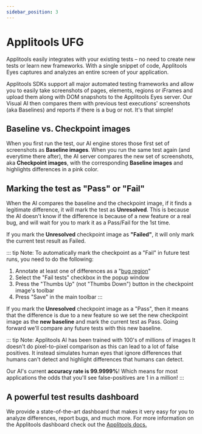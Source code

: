 ```yaml
---
sidebar_position: 3
---
```

# Applitools UFG

Applitools easily integrates with your existing tests – no need to create new tests or learn new frameworks. With a single snippet of code, Applitools Eyes captures and analyzes an entire screen of your application.

Applitools SDKs support all major automated testing frameworks and allow you  to easily take screenshots of pages, elements, regions or iFrames and upload them along with DOM snapshots to the Applitools Eyes server. Our Visual AI then compares them with previous test executions' screenshots (aka Baselines) and reports if there is a bug or not. It's that simple!

## Baseline vs. Checkpoint images

When you first run the test, our AI engine stores those first set of screenshots as **Baseline images**. When you run the same test again (and everytime there after), the AI server compares the new set of screenshots, aka **Checkpoint images**, with the corresponding **Baseline images** and highlights differences in a pink color.


## Marking the test as "Pass" or "Fail"

When the AI compares the baseline and the checkpoint image, if it finds a legitimate difference, it will mark the test as **Unresolved**. This is because the AI doesn't know if the difference is because of a new feature or a real bug, and will wait for you to mark it as a Pass/Fail for the 1st time.

If you mark the **Unresolved** checkpoint image as <strong>"Failed"</strong>, it will only mark the current test result as Failed.



::: tip Note: To automatically mark the checkpoint as a "Fail" in future test runs, you need to do the following:
  1. Annotate at least one of differences as a "<a href="https://help.applitools.com/hc/en-us/articles/360007188391-Bug-Region-Collaboration-feature-" target="_blank">bug region</a>"
  2. Select the "Fail tests" checkbox in the popup window
  3. Press the "Thumbs Up" (not "Thumbs Down") button in the checkpoint image's toolbar
  4. Press "Save" in the main toolbar
:::

If you mark the **Unresolved** checkpoint image as a "Pass", then it means that the difference is due to a new feature so we set the new checkpoint image as the **new baseline** and mark the current test as Pass. Going forward we'll compare any future tests with this new baseline.



::: tip Note: Applitools AI has been trained with 100's of millions of images
It doesn't do pixel-to-pixel comparison as this can lead to a lot of false positives. It instead simulates human eyes that ignore differences that humans can't detect and highlight differences that humans can detect.

Our AI's current **accuracy rate is 99.9999%**! Which means for most applications the odds that you'll see false-positives are 1 in a million!
:::

## A powerful test results dashboard
We provide a state-of-the-art dashboard that makes it very easy for you to analyze differences, report bugs, and much more. For more information on the Applitools dashboard check out the [Applitools docs.](https://applitools.com/docs/)


